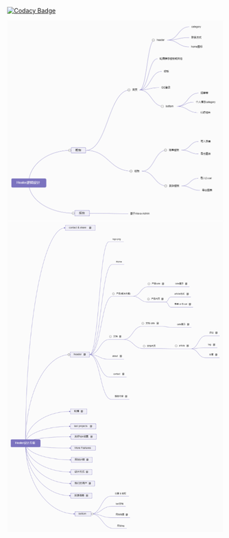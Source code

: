 
[![Codacy Badge](https://api.codacy.com/project/badge/Grade/9f434542d91c4af19f20a24b9053d347)](https://app.codacy.com/app/18408229270/Heater?utm_source=github.com&utm_medium=referral&utm_content=FerreWagner/Heater&utm_campaign=Badge_Grade_Settings)

![Heater主体逻辑设计](public/static/Heater_logic.png)
![Heater设计方案](public/static/Heater_desgin.png)
